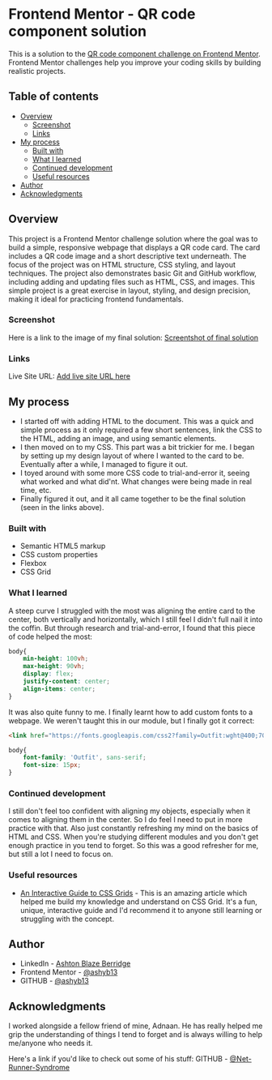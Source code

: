 # Frontend Mentor - QR code component solution
This is a solution to the [QR code component challenge on Frontend Mentor](https://www.frontendmentor.io/challenges/qr-code-component-iux_sIO_H). Frontend Mentor challenges help you improve your coding skills by building realistic projects. 

## Table of contents
- [Overview](#overview)
  - [Screenshot](#screenshot)
  - [Links](#links)
- [My process](#my-process)
  - [Built with](#built-with)
  - [What I learned](#what-i-learned)
  - [Continued development](#continued-development)
  - [Useful resources](#useful-resources)
- [Author](#author)
- [Acknowledgments](#acknowledgments)


## Overview
This project is a Frontend Mentor challenge solution where the goal was to build a simple, responsive webpage that displays a QR code card. The card includes a QR code image and a short descriptive text underneath. The focus of the project was on HTML structure, CSS styling, and layout techniques.
The project also demonstrates basic Git and GitHub workflow, including adding and updating files such as HTML, CSS, and images.
This simple project is a great exercise in layout, styling, and design precision, making it ideal for practicing frontend fundamentals.


### Screenshot
Here is a link to the image of my final solution:
[Screentshot of final solution](Final.png)


### Links
Live Site URL: 
[Add live site URL here](https://fm-challenge1-nine.vercel.app/)


## My process
- I started off with adding HTML to the document. This was a quick and simple process as it only required a few short sentences, link the CSS to the HTML, adding an image, and using semantic elements.
- I then moved on to my CSS. This part was a bit trickier for me. I began by setting up my design layout of where I wanted to the card to be. Eventually after a while, I managed to figure it out.
- I toyed around with some more CSS code to trial-and-error it, seeing what worked and what did'nt. What changes were being made in real time, etc.
- Finally figured it out, and it all came together to be the final solution (seen in the links above).

### Built with
- Semantic HTML5 markup
- CSS custom properties
- Flexbox
- CSS Grid


### What I learned
A steep curve I struggled with the most was aligning the entire card to the center, both vertically and horizontally, which I still feel I didn't full nail it into the coffin.
But through research and trial-and-error, I found that this piece of code helped the most:

```css
body{
    min-height: 100vh;
    max-height: 90vh;
    display: flex;
    justify-content: center; 
    align-items: center;  
}
```

It was also quite funny to me. I finally learnt how to add custom fonts to a webpage. We weren't taught this in our module, but I finally got it correct:

```html
<link href="https://fonts.googleapis.com/css2?family=Outfit:wght@400;700&display=swap" rel="stylesheet">
```

```css
body{
    font-family: 'Outfit', sans-serif;    
    font-size: 15px;
}
```


### Continued development
I still don't feel too confident with aligning my objects, especially when it comes to aligning them in the center. So I do feel I need to put in more practice with that. Also just constantly refreshing my mind on the basics of HTML and CSS. When you're studying different modules and you don't get enough practice in you tend to forget. So this was a good refresher for me, but still a lot I need to focus on.


### Useful resources
- [An Interactive Guide to CSS Grids](https://www.joshwcomeau.com/css/interactive-guide-to-grid/) - This is an amazing article which helped me build my knowledge and understand on CSS Grid. It's a fun, unique, interactive guide and I'd recommend it to anyone still learning or struggling with the concept.


## Author
- LinkedIn - [Ashton Blaze Berridge](https://www.linkedin.com/in/ashton-berridge-6ba4ab255/)
- Frontend Mentor - [@ashyb13](https://www.frontendmentor.io/profile/ashyb13)
- GITHUB - [@ashyb13](https://github.com/ashyb13)


## Acknowledgments
I worked alongside a fellow friend of mine, Adnaan. He has really helped me grip the understanding of things I tend to forget and is always willing to help me/anyone who needs it.

Here's a link if you'd like to check out some of his stuff:
GITHUB - [@Net-Runner-Syndrome](https://github.com/Net-Runner-Syndrome)
